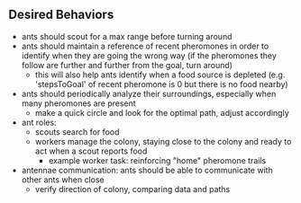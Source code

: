 ## Desired Behaviors

- ants should scout for a max range before turning around
- ants should maintain a reference of recent pheromones in order to identify when they are going the wrong way (if the pheromones they follow are further and further from the goal, turn around)
  - this will also help ants identify when a food source is depleted (e.g. 'stepsToGoal' of recent pheromone is 0 but there is no food nearby)
- ants should periodically analyze their surroundings, especially when many pheromones are present
  - make a quick circle and look for the optimal path, adjust accordingly
- ant roles:
  - scouts search for food
  - workers manage the colony, staying close to the colony and ready to act when a scout reports food
    - example worker task: reinforcing "home" pheromone trails
- antennae communication: ants should be able to communicate with other ants when close
  - verify direction of colony, comparing data and paths